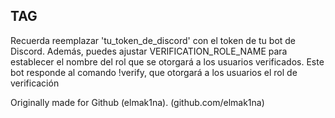 ## TAG

Recuerda reemplazar 'tu_token_de_discord' con el token de tu bot de Discord. Además, puedes ajustar VERIFICATION_ROLE_NAME para establecer el nombre del rol que se otorgará a los usuarios verificados.
Este bot responde al comando !verify, que otorgará a los usuarios el rol de verificación 

Originally made for Github (elmak1na). (github.com/elmak1na)
